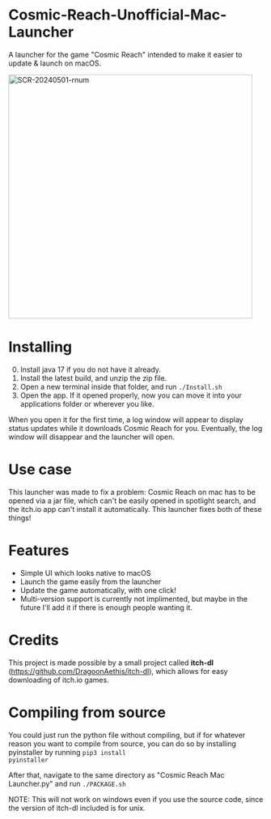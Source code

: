# Cosmic-Reach-Unofficial-Mac-Launcher
A launcher for the game "Cosmic Reach" intended to make it easier to update &amp; launch on macOS.

<img width="482" alt="SCR-20240501-rnum" src="https://github.com/hw2007/Cosmic-Reach-Unofficial-Mac-Launcher/assets/60082961/422b90ec-9fda-4f01-9de9-dc9bf1c7a1e9">

# Installing
0. Install java 17 if you do not have it already.
1. Install the latest build, and unzip the zip file.
2. Open a new terminal inside that folder, and run <code>./Install.sh</code>
3. Open the app. If it opened properly, now you can move it into your applications folder or wherever you like.

When you open it for the first time, a log window will appear to display status updates while it downloads Cosmic Reach for you. Eventually, the log window will disappear and the launcher will open.

# Use case
This launcher was made to fix a problem: Cosmic Reach on mac has to be opened via a jar file, which can't be easily opened in spotlight search, and the itch.io app can't install it automatically. This launcher fixes both of these things!

# Features
- Simple UI which looks native to macOS
- Launch the game easily from the launcher
- Update the game automatically, with one click!
- Multi-version support is currently not implimented, but maybe in the future I'll add it if there is enough people wanting it.

# Credits
This project is made possible by a small project called **itch-dl** (https://github.com/DragoonAethis/itch-dl), which allows for easy downloading of itch.io games.

# Compiling from source
You could just run the python file without compiling, but if for whatever reason you want to compile from source, you can do so by installing pyinstaller by running <code>pip3 install pyinstaller</code>

After that, navigate to the same directory as "Cosmic Reach Mac Launcher.py" and run <code>./PACKAGE.sh</code>


NOTE: This will not work on windows even if you use the source code, since the version of itch-dl included is for unix.
